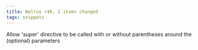 ```yaml
---
title: Walrus r40, 2 items changed
tags: snippets
---
```


Allow 'super' directive to be called with or without parentheses around the (optional) parameters
